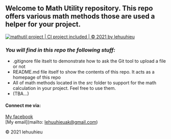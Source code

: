 ## Welcome to Math Utility repository. This repo offers various math methods those are used a helper for your project.

[![mathutil project | CI project included | © 2021 by lehuuhieu](https://github.com/huuhieu1011/math-util/actions/workflows/mathutil-ci-actions.yml/badge.svg)](https://github.com/huuhieu1011/math-util/actions/workflows/mathutil-ci-actions.yml)

### *_You will find in this repo the following stuff:_*

* .gitignore file itselt to demonstrate how to ask the Git tool to upload a file or not
* README.md file itself to show the contents of this repo. It acts as a homepage of this repo
* All of math methods located in the _src_ folder to support for the math calculation in your project. Feel free to use them.
* (TBA...)

#### Connect me via:

[My facebook](https://fb.com/lehuuhieu.1011)  
[My email](mailto: lehuuhieuak@gmail.com)

© 2021 lehuuhieu
